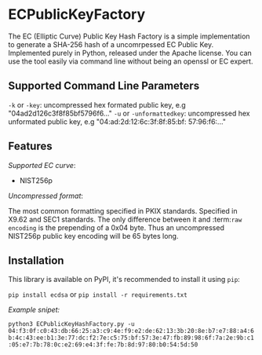# ECPublicKeyFactory
The EC (Elliptic Curve) Public Key Hash Factory is a simple implementation to generate a SHA-256 hash of a uncomrpessed
 EC Public Key. Implemented purely in Python, released under the Apache license. You can use the tool easily
  via command line without being an openssl or EC expert.

## Supported Command Line Parameters
`-k` or `-key`: uncompressed hex formated public key, e.g "04ad2d126c3f8f85bf5796f6..."
`-u` or `-unformattedkey`: uncompressed hex unformated public key, e.g "04:ad:2d:12:6c:3f:8f:85:bf:
57:96:f6:..."
## Features
*Supported EC curve*:

* NIST256p 

*Uncompressed format*:

The most common formatting specified in PKIX standards. Specified in
X9.62 and SEC1 standards. The only difference between it and
:term:`raw encoding` is the prepending of a 0x04 byte. Thus an
uncompressed NIST256p public key encoding will be 65 bytes long.

## Installation

This library is available on PyPI, it's recommended to install it using `pip`:

`pip install ecdsa`
or
`pip install -r requirements.txt`


*Example snipet:*

`python3 ECPublicKeyHashFactory.py -u 04:f3:0f:c0:43:db:66:25:a3:c9:4e:f9:e2:de:62:13:3b:20:8e:b7:e7:88:a4:6b:4c:43:ee:b1:3e:77:dc:f2:7e:c5:75:bf:57:3e:47:fb:89:98:6f:7a:2e:9b:c1:05:e7:7b:78:0c:e2:69:e4:3f:fe:7b:8d:97:80:b0:54:5d:50`

